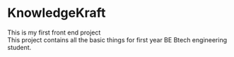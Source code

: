 # KnowledgeKraft
This is my first front end project
<br>
This project contains all the basic things for first year BE Btech engineering student.
